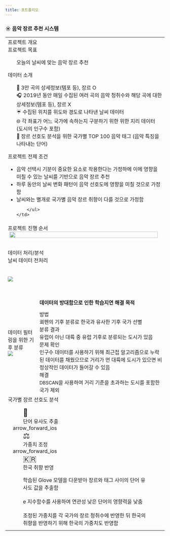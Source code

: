 ```yaml
---
title: 포트폴리오
---
```


<h3>☀️ 음악 장르 추천 시스템</h3>
<table>
<tr>
    <td colspan="2">
        <div class="title">프로젝트 개요</div>
        <div class="sub-title">프로젝트 목표</div>
        <ul><div>오늘의 날씨에 맞는 음악 장르 추천</div></ul>
        <div class="sub-title">데이터 소개</div>
        <ul>
            <div>🎤 3만 곡의 상세정보(템포 등), 장르 O</div>
            <div>🎧 2019년 동안 매일 수집된 여러 곡의 음악 청취수와 해당 곡에 대한 상세정보(템포 등), 장르 X</div>
            <div>☔ 수집된 위치를 위도와 경도로 나타낸 날씨 데이터</div>
            <div>🌐 각 좌표가 어느 국가에 속하는지 구분하기 위한 위한 지리 데이터 (도시의 인구수 포함)</div>
            <div>🎼 장르 선호도 분석을 위한 국가별 TOP 100 음악 태그 (음악 특징을 나타내는 단어)</div>
        </ul>
        <div class="sub-title">프로젝트 전제 조건</div>
        <ul>
            <li>음악 선택시 기분이 중요한 요소로 작용한다는 가정하에 이에 영향을 미칠 수 있는 날씨를 기반으로 음악 장르 추천</li>
            <li>하루 동안의 날씨 변화 패턴이 음악 선호도에 영향을 미칠 것으로 가정함</li>
            <li>날씨와는 별개로 국가별 음악 장르 취향이 다를 것으로 가정함</li>
            
        </ul>
    </td>
</tr>
<tr>
    <td colspan="2" style="padding-bottom: 2rem;">
        <div class="title">프로젝트 진행 순서</div>
        <img style="width: 98%; display: block; margin: 0 auto" src="{{root_url}}/public/img/portfolio/프로젝트 진행 순서.png" />
    </td>
</tr>
<tr>
    <td colspan="2">
        <div class="title">데이터 처리/분석</div>
        <div class="sub-title">날씨 데이터 전처리</div>
        <img style="display: block; margin: 2.5rem auto 1.5rem;" src="{{root_url}}/public/img/portfolio/날씨 데이터 전처리.png" />
    </td>
</tr>
<tr>
    <td class="width-60" style="border-right: none; border-top: none; border-bottom: none">
        <div class="sub-title">데이터 필터링을 위한 기후 분류</div>
        <img src="{{root_url}}/public/img/portfolio/데이터 필터링을 위한 기후 분류.png" />
    </td>
    <td style="border-left: none; border-top: none; border-bottom: none">
        <div class="sub-title" style="opacity: 0">데이터 필터링을 위한 기후 분류</div>
        <div style="font-weight: 800; margin-bottom: 0.8rem">데이터의 방대함으로 인한 학습지연 해결 목적</div>        
        <div>
            <div class="desc-title">방법</div>
            <div class="desc-sub">쾨펜의 기후 분류로 한국과 유사한 기후 국가 선별</div>
        </div>
        <div>
            <div class="desc-title">분류 결과</div>
            <div class="desc-sub">유럽이 아닌 대륙 중 유럽 기후로 분류되는 도시가 있음</div>
        </div>
        <div>
            <div class="desc-title">문제 확인</div>
        <div class="desc-sub">인구수 데이터를 사용하기 위해 최근접 알고리즘으로 누락된 데이터를 채웠으므로 거리가 먼 대륙에 도시가 있으면 비정상적인 데이터가 들어갈 수 있음</div>
        </div>
        <div>
            <div class="desc-title">해결</div>
            <div class="desc-sub"><span style="font-size:0.9rem">DBSCAN</span>을 사용하여 거리 기준을 초과하는 도시를 포함한 국가 제외</div>
        </div>
    </td>
</tr>
<tr>
    <td colspan="2" style="border-top: none;">
        <div class="sub-title">국가별 장르 선호도 분석</div>
        <div>
            <div class="d-flex" style="padding: 1rem">
                <div class="flex-1" style="padding: 0 2rem">
                    <div class="circle">
                        <div style="font-size: 1.5rem">🔗</div>
                        단어 유사도 추출
                    </div>
                </div>
                <div class="next-arrow"><span class="material-symbols-outlined">arrow_forward_ios</span></div>
                <div class="flex-1" style="padding: 0 2rem">
                    <div class="circle">
                        <div style="font-size: 1.5rem">⚖️</div>
                        가중치 조정
                    </div>
                </div>
                <div class="next-arrow"><span class="material-symbols-outlined">arrow_forward_ios</span></div>
                <div class="flex-1" style="padding: 0 2rem">
                    <div class="circle">
                        <div style="font-size: 1.5rem">🇰🇷</div>
                        한국 취향 반영
                    </div>
                </div>
            </div>
            <div class="d-flex" style="padding: 0 1rem 0.5rem">
                <div class="flex-1" style="padding: 0 2rem">
                    학습된 Glove 모델을 다운받아 장르와 태그 사이의 단어 유사도 값을 추출함
                </div>
                <div style="opacity: 0" class="next-arrow"><span class="material-symbols-outlined">arrow_forward_ios</span></div>
                <div class="flex-1" style="padding: 0 2rem">
                    e 지수함수를 사용하여 연관성 낮은 단어의 영향력을 낮춤
                </div>
                <div style="opacity: 0" class="next-arrow"><span class="material-symbols-outlined">arrow_forward_ios</span></div>
                <div class="flex-1" style="padding: 0 2rem">
                    조정된 가중치를 각 국가의 장르 청취수에 반영한 뒤 한국의 취향을 반영하기 위해 한국의 가중치도 반영함
                </div>
            </div>
        </div>
    </td>
</tr>
</table>